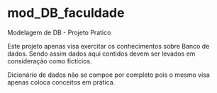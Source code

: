 # mod_DB_faculdade
Modelagem de DB - Projeto Pratico

  Este projeto apenas visa exercitar os conhecimentos sobre Banco de dados.
  Sendo assim dados aqui contidos devem ser levados em consideração como fictícios.
  
  Dicionário de dados não se compoe por completo pois o mesmo visa apenas coloca conceitos em prática.
